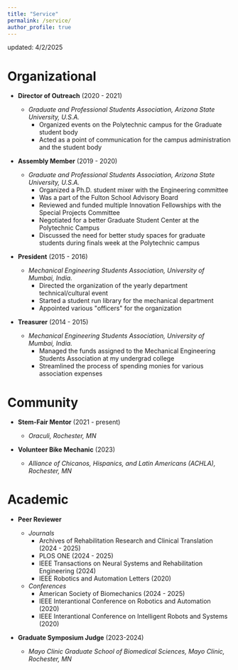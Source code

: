 ```yaml
---
title: "Service"
permalink: /service/
author_profile: true
---
```

updated: 4/2/2025

# Organizational

* <b>Director of Outreach</b> (2020 - 2021)
	* <i>Graduate and Professional Students Association, Arizona State University, U.S.A.</i> 
		*	Organized events on the Polytechnic campus for the Graduate student body 
    	*	Acted as a point of communication for the campus administration and the student body 
 
* <b>Assembly Member</b> (2019 - 2020)
	* <i>Graduate and Professional Students Association, Arizona State University, U.S.A.</i> 
		*	Organized a Ph.D. student mixer with the Engineering committee
		*	Was a part of the Fulton School Advisory Board
		*	Reviewed and funded multiple Innovation Fellowships with the Special Projects Committee 
		*	Negotiated for a better Graduate Student Center at the Polytechnic Campus 
		*	Discussed the need for better study spaces for graduate students during finals week at the Polytechnic campus

* <b>President</b> (2015 - 2016)
	* <i>Mechanical Engineering Students Association, University of Mumbai, India.</i> 
		*	Directed the organization of the yearly department technical/cultural event 
		*	Started a student run library for the mechanical department 
		*	Appointed various "officers" for the organization 
 
 
* <b>Treasurer</b> (2014 - 2015)
	* <i>Mechanical Engineering Students Association, University of Mumbai, India.</i> 
		* Managed the funds assigned to the Mechanical Engineering Students Association at my undergrad college
		* Streamlined the process of spending monies for various association expenses 

# Community

* <b>Stem-Fair Mentor</b> (2021 - present)
	* <i>Oraculi, Rochester, MN</i>

* <b>Volunteer Bike Mechanic</b> (2023)
	* <i>Alliance of Chicanos, Hispanics, and Latin Americans (ACHLA), Rochester, MN</i>

# Academic

* <b>Peer Reviewer</b>
	* <i>Journals</i>
		* Archives of Rehabilitation Research and Clinical Translation (2024 - 2025)
		* PLOS ONE (2024 - 2025)
		* IEEE Transactions on Neural Systems and Rehabilitation Engineering (2024)
		* IEEE Robotics and Automation Letters (2020)
	* <i>Conferences</i>
		* American Society of Biomechanics (2024 - 2025)
		* IEEE Interantional Conference on Robotics and Automation (2020)
		* IEEE Interantional Conference on Intelligent Robots and Systems (2020)

* <b>Graduate Symposium Judge</b> (2023-2024)
	* <i>Mayo Clinic Graduate School of Biomedical Sciences, Mayo Clinic, Rochester, MN</i>
